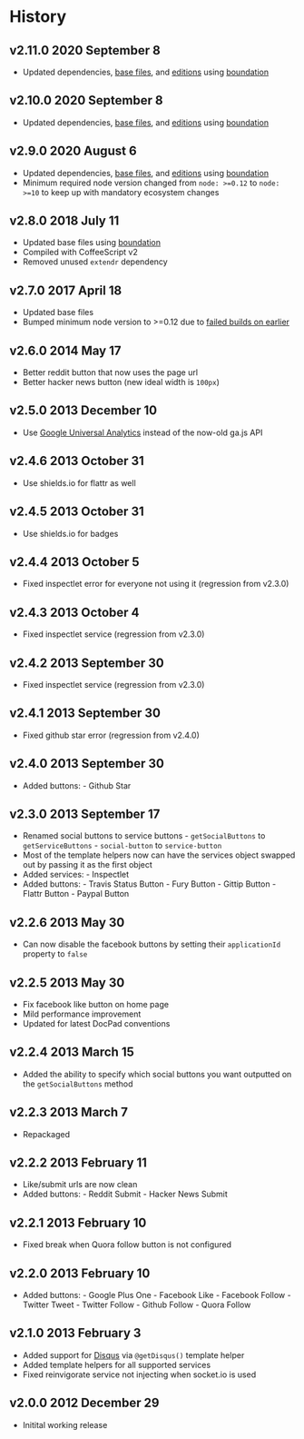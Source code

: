 # History

## v2.11.0 2020 September 8

-   Updated dependencies, [base files](https://github.com/bevry/base), and [editions](https://editions.bevry.me) using [boundation](https://github.com/bevry/boundation)

## v2.10.0 2020 September 8

-   Updated dependencies, [base files](https://github.com/bevry/base), and [editions](https://editions.bevry.me) using [boundation](https://github.com/bevry/boundation)

## v2.9.0 2020 August 6

-   Updated dependencies, [base files](https://github.com/bevry/base), and [editions](https://editions.bevry.me) using [boundation](https://github.com/bevry/boundation)
-   Minimum required node version changed from `node: >=0.12` to `node: >=10` to keep up with mandatory ecosystem changes

## v2.8.0 2018 July 11

-   Updated base files using [boundation](https://github.com/bevry/boundation)
-   Compiled with CoffeeScript v2
-   Removed unused `extendr` dependency

## v2.7.0 2017 April 18

-   Updated base files
-   Bumped minimum node version to >=0.12 due to [failed builds on earlier](https://travis-ci.org/docpad/docpad-plugin-services/builds/222830570)

## v2.6.0 2014 May 17

-   Better reddit button that now uses the page url
-   Better hacker news button (new ideal width is `100px`)

## v2.5.0 2013 December 10

-   Use [Google Universal Analytics](https://developers.google.com/analytics/devguides/collection/upgrade/) instead of the now-old ga.js API

## v2.4.6 2013 October 31

-   Use shields.io for flattr as well

## v2.4.5 2013 October 31

-   Use shields.io for badges

## v2.4.4 2013 October 5

-   Fixed inspectlet error for everyone not using it (regression from v2.3.0)

## v2.4.3 2013 October 4

-   Fixed inspectlet service (regression from v2.3.0)

## v2.4.2 2013 September 30

-   Fixed inspectlet service (regression from v2.3.0)

## v2.4.1 2013 September 30

-   Fixed github star error (regression from v2.4.0)

## v2.4.0 2013 September 30

-   Added buttons: - Github Star

## v2.3.0 2013 September 17

-   Renamed social buttons to service buttons - `getSocialButtons` to `getServiceButtons` - `social-button` to `service-button`
-   Most of the template helpers now can have the services object swapped out by passing it as the first object
-   Added services: - Inspectlet
-   Added buttons: - Travis Status Button - Fury Button - Gittip Button - Flattr Button - Paypal Button

## v2.2.6 2013 May 30

-   Can now disable the facebook buttons by setting their `applicationId` property to `false`

## v2.2.5 2013 May 30

-   Fix facebook like button on home page
-   Mild performance improvement
-   Updated for latest DocPad conventions

## v2.2.4 2013 March 15

-   Added the ability to specify which social buttons you want outputted on the `getSocialButtons` method

## v2.2.3 2013 March 7

-   Repackaged

## v2.2.2 2013 February 11

-   Like/submit urls are now clean
-   Added buttons: - Reddit Submit - Hacker News Submit

## v2.2.1 2013 February 10

-   Fixed break when Quora follow button is not configured

## v2.2.0 2013 February 10

-   Added buttons: - Google Plus One - Facebook Like - Facebook Follow - Twitter Tweet - Twitter Follow - Github Follow - Quora Follow

## v2.1.0 2013 February 3

-   Added support for [Disqus](http://disqus.com/) via `@getDisqus()` template helper
-   Added template helpers for all supported services
-   Fixed reinvigorate service not injecting when socket.io is used

## v2.0.0 2012 December 29

-   Initital working release
